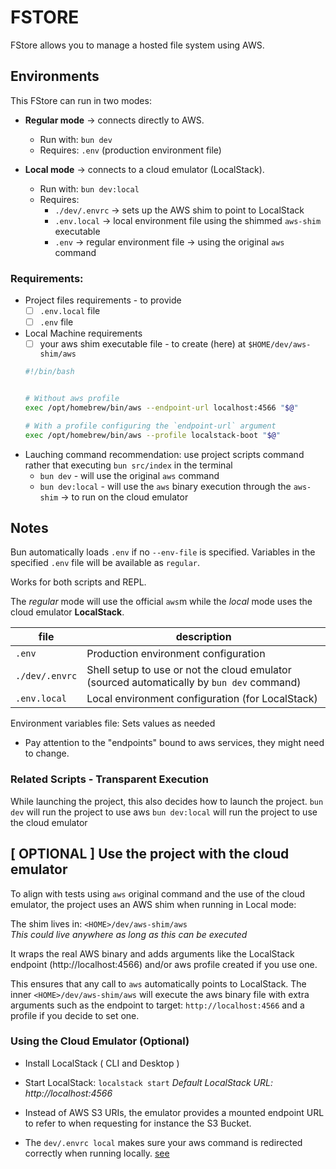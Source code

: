 # FSTORE
FStore allows you to manage a hosted file system using AWS.

## Environments
This FStore can run in two modes:

- **Regular mode** → connects directly to AWS.

    - Run with: `bun dev`
    - Requires: `.env` (production environment file)

- **Local mode** → connects to a cloud emulator (LocalStack).

    - Run with: `bun dev:local`
    - Requires: 
        - `./dev/.envrc` → sets up the AWS shim to point to LocalStack
        - `.env.local` → local environment file using the shimmed `aws-shim` executable
        - `.env` → regular environment file -> using the original `aws` command

### Requirements: 
- Project files requirements - to provide
    - [ ] `.env.local` file
    - [ ] `.env` file
- Local Machine requirements
    - [ ] your aws shim executable file - to create (here) at `$HOME/dev/aws-shim/aws`
    ```sh
    #!/bin/bash


    # Without aws profile
    exec /opt/homebrew/bin/aws --endpoint-url localhost:4566 "$@"

    # With a profile configuring the `endpoint-url` argument
    exec /opt/homebrew/bin/aws --profile localstack-boot "$@"

    ```
- Lauching command recommendation: use project scripts command rather that executing `bun src/index` in the terminal
    - `bun dev` - will use the original `aws` command
    - `bun dev:local` - will use the `aws` binary execution through the `aws-shim` -> to run on the cloud emulator


## Notes
Bun automatically loads `.env` if no `--env-file` is specified.
Variables in the specified `.env` file will be available as `regular`.

Works for both scripts and REPL.

The *regular* mode will use the official `aws`m
while the *local* mode uses the cloud emulator **LocalStack**.


| file | description |
|------|-------------|
| `.env` | Production environment configuration |
| `./dev/.envrc` |  Shell setup to use or not the cloud emulator (sourced automatically by `bun dev` command) |
| `.env.local` | Local environment configuration (for LocalStack) |

Environment variables file: Sets values as needed
- Pay attention to the "endpoints" bound to aws services,
they might need to change.

### Related Scripts - Transparent Execution
While launching the project, this also decides how to launch the project.
`bun dev` will run the project to use aws
`bun dev:local` will run the project to use the cloud emulator


## [ OPTIONAL ] Use the project with the cloud emulator
To align with tests using `aws` original command and the use of the cloud emulator, the project uses an AWS shim when running in Local mode:

The shim lives in: `<HOME>/dev/aws-shim/aws`  
_This could live anywhere as long as this can be executed_ 

It wraps the real AWS binary and adds arguments like the LocalStack endpoint (http://localhost:4566) and/or aws profile created if you use one.

This ensures that any call to `aws` automatically points to LocalStack.
The inner `<HOME>/dev/aws-shim/aws` will execute the aws binary file with extra arguments such as the endpoint to target: `http://localhost:4566` and a profile if you decide to set one.

### Using the Cloud Emulator (Optional)

- Install LocalStack ( CLI and Desktop )

- Start LocalStack: `localstack start`
*Default LocalStack URL: http://localhost:4566*

- Instead of AWS S3 URIs, the emulator provides a mounted endpoint URL to refer to when requesting for instance the S3 Bucket.

- The `dev/.envrc local` makes sure your aws command is redirected correctly when running locally.
[see](./dev/.envrc)
